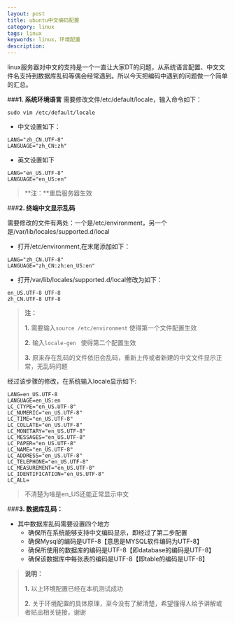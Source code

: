 ```yaml
---
layout: post
title: ubuntu中文编码配置
category: linux
tags: linux
keywords: linux，环境配置
description: 
---
```


linux服务器对中文的支持是一个一直让大家DT的问题，从系统语言配置、中文文件名支持到数据库乱码等偶会经常遇到。所以今天把编码中遇到的问题做一个简单的汇总。

###**1. 系统环境语言**
 需要修改文件/etc/default/locale，输入命令如下：

```
sudo vim /etc/default/locale
```

- 中文设置如下：

```
LANG="zh_CN.UTF-8"
LANGUAGE="zh_CN:zh"
```

- 英文设置如下

```
LANG="en_US.UTF-8"
LANGUAGE="en_US:en"
```

>**注：**重启服务器生效


###**2. 终端中文显示乱码**

 需要修改的文件有两处：一个是/etc/environment，另一个是/var/lib/locales/supported.d/local

- 打开/etc/environment,在末尾添加如下：

```
LANG="zh_CN.UTF-8"
LANGUAGE="zh_CN:zh:en_US:en"
```

-  打开/var/lib/locales/supported.d/local修改为如下：

```
en_US.UTF-8 UTF-8
zh_CN.UTF-8 UTF-8
```

>**注：**
>    
>**1.** 需要输入`source /etc/environment` 使得第一个文件配置生效  
>
>**2.** 输入`locale-gen ` 使得第二个配置生效
>
>**3.** 原来存在乱码的文件依旧会乱码，重新上传或者新建的中文文件显示正常，无乱码问题

经过该步骤的修改，在系统输入locale显示如下:

```
LANG=en_US.UTF-8
LANGUAGE=en_US:en
LC_CTYPE="en_US.UTF-8"
LC_NUMERIC="en_US.UTF-8"
LC_TIME="en_US.UTF-8"
LC_COLLATE="en_US.UTF-8"
LC_MONETARY="en_US.UTF-8"
LC_MESSAGES="en_US.UTF-8"
LC_PAPER="en_US.UTF-8"
LC_NAME="en_US.UTF-8"
LC_ADDRESS="en_US.UTF-8"
LC_TELEPHONE="en_US.UTF-8"
LC_MEASUREMENT="en_US.UTF-8"
LC_IDENTIFICATION="en_US.UTF-8"
LC_ALL=
```

>不清楚为啥是en_US还能正常显示中文

###**3. 数据库乱码：**

- 其中数据库乱码需要设置四个地方
    -  确保所在系统能够支持中文编码显示，即经过了第二步配置
    -  确保Mysql的编码是UTF-8【意思是MYSQL软件编码为UTF-8】
    - 确保所使用的数据库的编码是UTF-8【即database的编码是UTF-8】
    - 确保该数据库中每张表的编码是UTF-8【即table的编码是UTF-8】


>**说明：**
>
>**1.** 以上环境配置已经在本机测试成功
>
>**2.** 关于环境配置的具体原理，至今没有了解清楚，希望懂得人给予讲解或者贴出相关链接，谢谢
